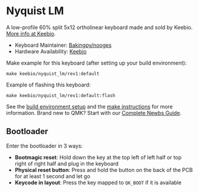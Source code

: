 # Nyquist LM

A low-profile 60% split 5x12 ortholinear keyboard made and sold by Keebio. [More info at Keebio](https://keeb.io).

* Keyboard Maintainer: [Bakingpy/nooges](https://github.com/nooges)
* Hardware Availability: [Keebio](https://keeb.io/)

Make example for this keyboard (after setting up your build environment):

    make keebio/nyquist_lm/rev1:default

Example of flashing this keyboard:

    make keebio/nyquist_lm/rev1:default:flash

See the [build environment setup](https://docs.qmk.fm/#/getting_started_build_tools) and the [make instructions](https://docs.qmk.fm/#/getting_started_make_guide) for more information. Brand new to QMK? Start with our [Complete Newbs Guide](https://docs.qmk.fm/#/newbs).

## Bootloader

Enter the bootloader in 3 ways:

* **Bootmagic reset**: Hold down the key at the top left of left half or top right of right half and plug in the keyboard
* **Physical reset button**: Press and hold the button on the back of the PCB for at least 1 second and let go
* **Keycode in layout**: Press the key mapped to `QK_BOOT` if it is available
